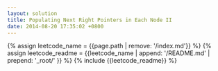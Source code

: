 ```yaml
---
layout: solution
title: Populating Next Right Pointers in Each Node II
date: 2014-08-20 17:35:02 +0800
---
```

{% assign leetcode_name = {{page.path | remove: '/index.md'}}  %}
{% assign leetcode_readme = {{leetcode_name | append: '/README.md' | prepend: '_root/' }}  %}
{% include {{leetcode_readme}} %}
